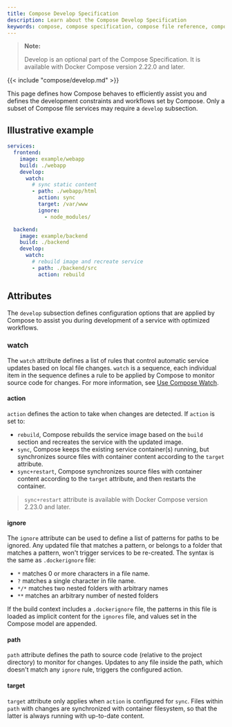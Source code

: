 ```yaml
---
title: Compose Develop Specification
description: Learn about the Compose Develop Specification
keywords: compose, compose specification, compose file reference, compose develop specification
---
```


> **Note:** 
>
> Develop is an optional part of the Compose Specification. It is available with Docker Compose version 2.22.0 and later.

{{< include "compose/develop.md" >}}

This page defines how Compose behaves to efficiently assist you and defines the development constraints and workflows set by Compose. Only a subset of
Compose file services may require a `develop` subsection.

## Illustrative example

```yaml
services:
  frontend:
    image: example/webapp
    build: ./webapp
    develop:
      watch: 
        # sync static content
        - path: ./webapp/html
          action: sync
          target: /var/www
          ignore:
            - node_modules/

  backend:
    image: example/backend
    build: ./backend
    develop:
      watch: 
        # rebuild image and recreate service
        - path: ./backend/src
          action: rebuild
```

## Attributes

The `develop` subsection defines configuration options that are applied by Compose to assist you during development of a service with optimized workflows.

### watch

The `watch` attribute defines a list of rules that control automatic service updates based on local file changes. `watch` is a sequence, each individual item in the sequence defines a rule to be applied by 
Compose to monitor source code for changes. For more information, see [Use Compose Watch](../file-watch.md).

#### action

`action` defines the action to take when changes are detected. If `action` is set to:

- `rebuild`, Compose rebuilds the service image based on the `build` section and recreates the service with the updated image.
- `sync`, Compose keeps the existing service container(s) running, but synchronizes source files with container content according to the `target` attribute.
- `sync+restart`, Compose synchronizes source files with container content according to the `target` attribute, and then restarts the container.

> `sync+restart` attribute is available with Docker Compose version 2.23.0 and later.

#### ignore

The `ignore` attribute can be used to define a list of patterns for paths to be ignored. Any updated file
that matches a pattern, or belongs to a folder that matches a pattern, won't trigger services to be re-created. 
The syntax is the same as `.dockerignore` file: 

- `*` matches 0 or more characters in a file name. 
- `?` matches a single character in file name. 
- `*/*` matches two nested folders with arbitrary names
- `**` matches an arbitrary number of nested folders

If the build context includes a `.dockerignore` file, the patterns in this file is loaded as implicit content
for the `ignores` file, and values set in the Compose model are appended.

#### path

`path` attribute defines the path to source code (relative to the project directory) to monitor for changes. Updates to any file
inside the path, which doesn't match any `ignore` rule, triggers the configured action.

#### target

`target` attribute only applies when `action` is configured for `sync`. Files within `path` with changes are synchronized
with container filesystem, so that the latter is always running with up-to-date content.
